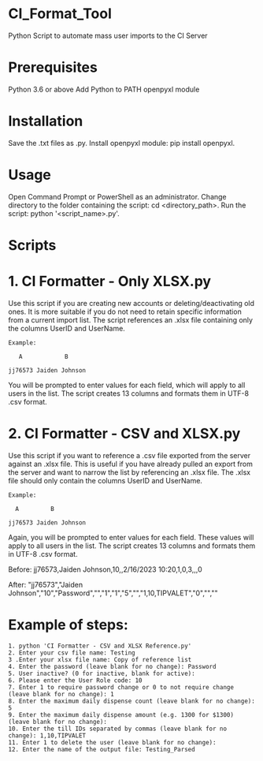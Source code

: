 # CI_Format_Tool
Python Script to automate mass user imports to the CI Server

# Prerequisites
Python 3.6 or above
Add Python to PATH
openpyxl module

# Installation
Save the .txt files as .py.
Install openpyxl module: pip install openpyxl.

# Usage
Open Command Prompt or PowerShell as an administrator.
Change directory to the folder containing the script: cd <directory_path>.
Run the script: python '<script_name>.py'.

# Scripts

# 1. CI Formatter - Only XLSX.py

Use this script if you are creating new accounts or deleting/deactivating old ones. It is more suitable if you do not need to retain specific information from a current import list. The script references an .xlsx file containing only the columns UserID and UserName.
```
Example:

   A	        B

jj76573	Jaiden Johnson
```
You will be prompted to enter values for each field, which will apply to all users in the list. 
The script creates 13 columns and formats them in UTF-8 .csv format.

# 2. CI Formatter - CSV and XLSX.py
Use this script if you want to reference a .csv file exported from the server against an .xlsx file. 
This is useful if you have already pulled an export from the server and want to narrow the list by referencing an .xlsx file. 
The .xlsx file should only contain the columns UserID and UserName.
```
Example:

  A	        B

jj76573	Jaiden Johnson
```
Again, you will be prompted to enter values for each field. These values will apply to all users in the list. The script creates 13 columns and formats them in UTF-8 .csv format.

Before:
jj76573,Jaiden Johnson,10,,2/16/2023 10:20,1,0,3,,,0

After:
"jj76573","Jaiden Johnson","10","Password","","1","1","5","","1,10,TIPVALET","0","",""

# Example of steps:
```
1. python 'CI Formatter - CSV and XLSX Reference.py'
2. Enter your csv file name: Testing
3 .Enter your xlsx file name: Copy of reference list
4. Enter the password (leave blank for no change): Password
5. User inactive? (0 for inactive, blank for active):
6. Please enter the User Role code: 10
7. Enter 1 to require password change or 0 to not require change (leave blank for no change): 1
8. Enter the maximum daily dispense count (leave blank for no change): 5
9. Enter the maximum daily dispense amount (e.g. 1300 for $1300) (leave blank for no change):
10. Enter the till IDs separated by commas (leave blank for no change): 1,10,TIPVALET
11. Enter 1 to delete the user (leave blank for no change):
12. Enter the name of the output file: Testing_Parsed
```
